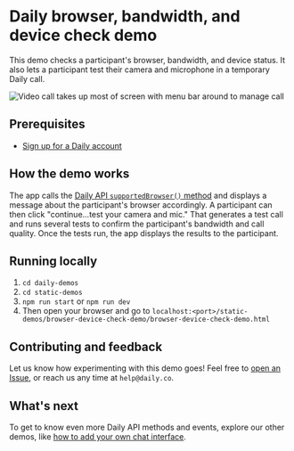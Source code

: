 # Daily browser, bandwidth, and device check demo

This demo checks a participant's browser, bandwidth, and device status. It also lets a participant test their camera and microphone in a temporary Daily call.

![Video call takes up most of screen with menu bar around to manage call](./screenshot-browser-device-test-demo.gif)

## Prerequisites

- [Sign up for a Daily account](https://dashboard.daily.co/signup)

## How the demo works

The app calls the [Daily API `supportedBrowser()` method](https://docs.daily.co/reference#-supportedbrowser) and displays a message about the participant's browser accordingly. A participant can then click "continue...test your camera and mic." That generates a test call and runs several tests to confirm the participant's bandwidth and call quality. Once the tests run, the app displays the results to the participant.

## Running locally

1. `cd daily-demos`
2. `cd static-demos`
3. `npm run start` or `npm run dev`
4. Then open your browser and go to `localhost:<port>/static-demos/browser-device-check-demo/browser-device-check-demo.html`

## Contributing and feedback

Let us know how experimenting with this demo goes! Feel free to [open an Issue](https://github.com/daily-co/daily-demos/issues), or reach us any time at `help@daily.co`.

## What's next

To get to know even more Daily API methods and events, explore our other demos, like [how to add your own chat interface](https://github.com/daily-co/daily-demos/tree/main/static-demos/simple-chat-demo).
